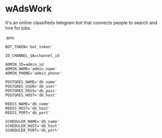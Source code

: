 # wAdsWork
It's an online classifieds telegram bot that connects people to search and hire for jobs.

.env

    BOT_TOKEN='bot_token'

    ID_CHANNEL_UA=channel_id

    ADMIN_ID=admin_id
    ADMIN_NAME='admin_name'
    ADMIN_PHONE='admin_phone'

    POSTGRES_NAME='db_name'
    POSTGRES_USER='db_user'
    POSTGRES_PASS='db_pass'
    POSTGRES_HOST='db_host'
    
    REDIS_NAME='db_name'
    REDIS_HOST='db_host'
    REDIS_PORT='db_port'
    
    SCHEDULER_NAME='db_name'
    SCHEDULER_HOST='db_host'
    SCHEDULER_PORT='db_port'